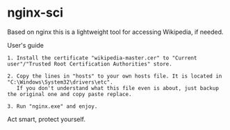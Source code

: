 # nginx-sci
Based on nginx this is a lightweight tool for accessing Wikipedia, if needed.

User's guide

    1. Install the certificate "wikipedia-master.cer" to "Current user"/"Trusted Root Certification Authorities" store.
    
    2. Copy the lines in "hosts" to your own hosts file. It is located in "C:\Windows\System32\drivers\etc".
       If you don't understand what this file even is about, just backup the original one and copy paste replace.
       
    3. Run "nginx.exe" and enjoy.
    
Act smart, protect yourself.
